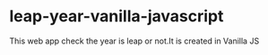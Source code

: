 # leap-year-vanilla-javascript
This web app check the year is leap or not.It is created in Vanilla JS 
